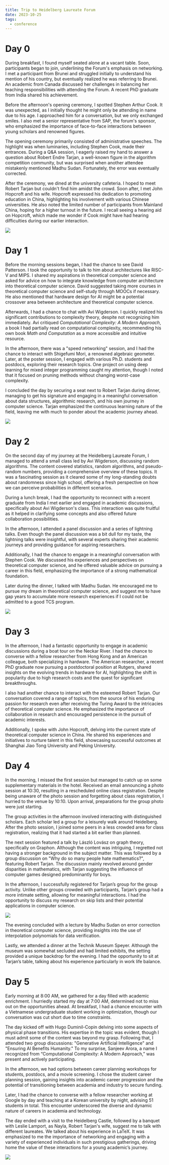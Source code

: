 ```yaml
---
title: Trip to Heidelberg Laureate Forum
date: 2023-10-25
tags:
  - conference
---
```


# Day 0

During breakfast, I found myself seated alone at a vacant table. Soon, participants began to join, underlining the Forum's emphasis on networking. I met a participant from Brunei and struggled initially to understand his mention of his country, but eventually realized he was referring to Brunei. An academic from Canada discussed her challenges in balancing her teaching responsibilities with attending the Forum. A recent PhD graduate from India shared his achievement.

Before the afternoon's opening ceremony, I spotted Stephen Arthur Cook. It was unexpected, as I initially thought he might only be attending in name due to his age. I approached him for a conversation, but we only exchanged smiles. I also met a senior representative from SAP, the forum's sponsor, who emphasized the importance of face-to-face interactions between young scholars and renowned figures.

The opening ceremony primarily consisted of administrative speeches. The highlight was when luminaries, including Stephen Cook, made their entrances. During a Q&A session, I eagerly raised my hand to answer a question about Robert Endre Tarjan, a well-known figure in the algorithm competition community, but was surprised when another attendee mistakenly mentioned Madhu Sudan. Fortunately, the error was eventually corrected.

After the ceremony, we dined at the university cafeteria. I hoped to meet Robert Tarjan but couldn't find him amidst the crowd. Soon after, I met John Hopcroft and his wife. Hopcroft expressed his dedication to promoting education in China, highlighting his involvement with various Chinese universities. He also noted the limited number of participants from Mainland China, hoping for a higher turnout in the future. I recall seeing a hearing aid on Hopcroft, which made me wonder if Cook might have had hearing difficulties during our earlier interaction.

![](pic/day1_hopcroft.jpg)

# Day 1

Before the morning sessions began, I had the chance to see David Patterson. I took the opportunity to talk to him about architectures like RISC-V and MIPS. I shared my aspirations in theoretical computer science and asked for advice on how to integrate knowledge from computer architecture into theoretical computer science. David suggested taking more courses in theoretical computer science and self-study through MOOCs if necessary. He also mentioned that hardware design for AI might be a potential crossover area between architecture and theoretical computer science.

Afterwards, I had a chance to chat with Avi Wigderson. I quickly realized his significant contributions to complexity theory, despite not recognizing him immediately. Avi critiqued *Computational Complexity: A Modern Approach*, a book I had partially read on computational complexity, recommending his own book *Math and Computation* as a more accessible and intuitive resource.

In the afternoon, there was a "speed networking" session, and I had the chance to interact with Shigefumi Mori, a renowned algebraic geometer. Later, at the poster session, I engaged with various Ph.D. students and postdocs, exploring their research topics. One project on using deep learning for mixed integer programming caught my attention, though I noted that it focused on pruning methods without changing worst-case complexity.

I concluded the day by securing a seat next to Robert Tarjan during dinner, managing to get his signature and engaging in a meaningful conversation about data structures, algorithmic research, and his own journey in computer science. Tarjan emphasized the continuous learning nature of the field, leaving me with much to ponder about the academic journey ahead.

![](pic/day2_tarjan.jpg)

# Day 2

On the second day of my journey at the Heidelberg Laureate Forum, I managed to attend a small class led by Avi Wigderson, discussing random algorithms. The content covered statistics, random algorithms, and pseudo-random numbers, providing a comprehensive overview of these topics. It was a fascinating session as it cleared some of my long-standing doubts about randomness since high school, offering a fresh perspective on how we can perceive probabilities in different scenarios.

During a lunch break, I had the opportunity to reconnect with a recent graduate from India I met earlier and engaged in academic discussions, specifically about Avi Wigderson's class. This interaction was quite fruitful as it helped in clarifying some concepts and also offered future collaboration possibilities.

In the afternoon, I attended a panel discussion and a series of lightning talks. Even though the panel discussion was a bit dull for my taste, the lightning talks were insightful, with several experts sharing their academic journeys and providing guidance for aspiring researchers.

Additionally, I had the chance to engage in a meaningful conversation with Stephen Cook. We discussed his experiences and perspectives on theoretical computer science, and he offered valuable advice on pursuing a career in this field, emphasizing the importance of a strong mathematical foundation.

Later during the dinner, I talked with Madhu Sudan. He encouraged me to pursue my dream in theoretical computer science, and suggest me to have gap years to accumulate more research experiences if I could not be admitted to a good TCS program.

![](pic/day3_madhu.jpg)

# Day 3

In the afternoon, I had a fantastic opportunity to engage in academic discussions during a boat tour on the Neckar River. I had the chance to converse with a fellow researcher from Hong Kong and an American colleague, both specializing in hardware. The American researcher, a recent PhD graduate now pursuing a postdoctoral position at Rutgers, shared insights on the evolving trends in hardware for AI, highlighting the shift in popularity due to high research costs and the quest for significant breakthroughs.

I also had another chance to interact with the esteemed Robert Tarjan. Our conversation covered a range of topics, from the source of his enduring passion for research even after receiving the Turing Award to the intricacies of theoretical computer science. He emphasized the importance of collaboration in research and encouraged persistence in the pursuit of academic interests.

Additionally, I spoke with John Hopcroft, delving into the current state of theoretical computer science in China. He shared his experiences and initiatives to nurture talent in this field, showcasing successful outcomes at Shanghai Jiao Tong University and Peking University.

# Day 4

In the morning, I missed the first session but managed to catch up on some supplementary materials in the hotel. Received an email announcing a photo session at 10:30, resulting in a rescheduled online class registration. Despite being unaware of the photo session and forgetting about class registration, I hurried to the venue by 10:10. Upon arrival, preparations for the group photo were just starting.

The group activities in the afternoon involved interacting with distinguished scholars. Each scholar led a group for a leisurely walk around Heidelberg. After the photo session, I joined some peers in a less crowded area for class registration, realizing that it had started a bit earlier than planned.

The next session featured a talk by László Lovász on graph theory, specifically on Graphon. Although the content was intriguing, I regretted not having a stronger background in the subject matter. This was followed by a group discussion on "Why do so many people hate mathematics?", featuring Robert Tarjan. The discussion mainly revolved around gender disparities in mathematics, with Tarjan suggesting the influence of computer games designed predominantly for boys.

In the afternoon, I successfully registered for Tarjan’s group for the group activity. Unlike other groups crowded with participants, Tarjan’s group had a more intimate setting, allowing for meaningful interactions. I had the opportunity to discuss my research on skip lists and their potential applications in computer science.

![](pic/day5_tarjan.jpg)

The evening concluded with a lecture by Madhu Sudan on error correction in theoretical computer science, providing insights into the use of interpolation polynomials for data verification. 

Lastly, we attended a dinner at the Technik Museum Speyer. Although the museum was somewhat secluded and had limited exhibits, the setting provided a unique backdrop for the evening. I had the opportunity to sit at Tarjan’s table, talking about his experience particularly in work life balance.

# Day 5

Early morning at 8:00 AM, we gathered for a day filled with academic enrichment. I hurriedly started my day at 7:00 AM, determined not to miss out on the opportunities ahead. At breakfast, I had a chance encounter with a Vietnamese undergraduate student working in optimization, though our conversation was cut short due to time constraints.

The day kicked off with Hugo Duminil-Copin delving into some aspects of physical phase transitions. His expertise in the topic was evident, though I must admit some of the content was beyond my grasp. Following that, I attended two group discussions: "Generative Artificial Intelligence" and "Ensuring AI Benefits Humanity." To my surprise, Sanjeev Arora, a name I recognized from “Computational Complexity: A Modern Approach,” was present and actively participating.

In the afternoon, we had options between career planning workshops for students, postdocs, and a movie screening. I chose the student career planning session, gaining insights into academic career progression and the potential of transitioning between academia and industry to secure funding.

Later, I had the chance to converse with a fellow researcher working at Google by day and teaching at a Korean university by night, advising 51 students in total. This encounter underscored the diverse and dynamic nature of careers in academia and technology.

The day ended with a visit to the Heidelberg Castle, followed by a banquet with Leslie Lamport, as Nayla, Robert Tarjan's wife, suggest me to talk with different laureates. We talked about his experience in LaTeX. It was emphasized to me the importance of networking and engaging with a variety of experienced individuals in such prestigious gatherings, driving home the value of these interactions for a young academic’s journey.

![](pic/day6_leslie.jpg)
